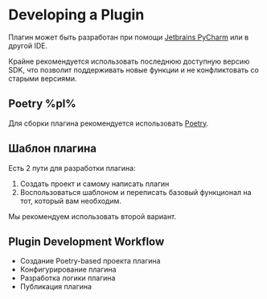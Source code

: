 # Developing a Plugin

Плагин может быть разработан при помощи [Jetbrains PyCharm](https://www.jetbrains.com/ru-ru/pycharm/)
или в другой <tooltip term="IDE">IDE</tooltip>.

<note>
Крайне рекомендуется использовать последнюю доступную версию SDK, что позволит поддерживать новые функции и не конфликтовать со старыми версиями.
</note>

## Poetry %pl%
Для сборки плагина рекомендуется использовать [Poetry](https://python-poetry.org/docs/).


## Шаблон плагина
Есть 2 пути для разработки плагина:
1. Создать проект и самому написать плагин
2. Воспользоваться шаблоном и переписать базовый функционал на тот, который вам необходим.
<note>
Мы рекомендуем использовать второй вариант.
</note>


## Plugin Development Workflow

- Создание Poetry-based проекта плагина
- Конфигурирование плагина
- Разработка логики плагина
- Публикация плагина


